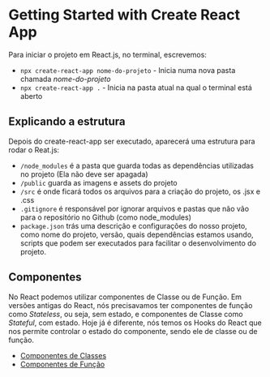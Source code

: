 # Getting Started with Create React App

Para iniciar o projeto em React.js, no terminal, escrevemos:

- `npx create-react-app nome-do-projeto` - Inicia numa nova pasta chamada _nome-do-projeto_
- `npx create-react-app .` - Inicia na pasta atual na qual o terminal está aberto

## Explicando a estrutura

Depois do create-react-app ser executado, aparecerá uma estrutura para rodar o Reat.js:

- `/node_modules` é a pasta que guarda todas as dependências utilizadas no projeto (Ela não deve ser apagada)
- `/public` guarda as imagens e assets do projeto
- `/src` é onde ficará todos os arquivos para a criação do projeto, os .jsx e .css
- `.gitignore` é responsável por ignorar arquivos e pastas que não vão para o repositório no Github (como node_modules)
- `package.json` trás uma descrição e configurações do nosso projeto, como nome do projeto, versão, quais dependências estamos usando, scripts que podem ser executados para facilitar o desenvolvimento do projeto.

## Componentes

No React podemos utilizar componentes de Classe ou de Função. Em versões antigas do React, nós precisavamos ter componentes de função como _Stateless_, ou seja, sem estado, e componentes de Classe como _Stateful_, com estado. Hoje já é diferente, nós temos os Hooks do React que nos permite controlar o estado do componente, sendo ele de classe ou de função.

- [Componentes de Classes](docs/componentes-de-classes.md)
- [Componentes de Função](docs/componentes-de-funcao.md)